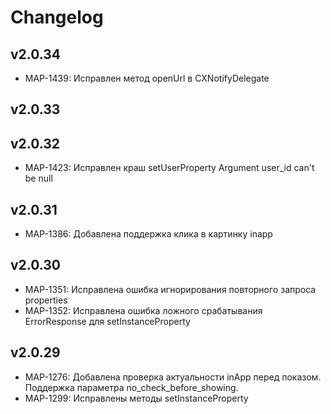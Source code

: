 # Changelog

## v2.0.34

* MAP-1439: Исправлен метод openUrl в CXNotifyDelegate

## v2.0.33
## v2.0.32

* MAP-1423: Исправлен краш setUserProperty Argument user_id can't be null

## v2.0.31

* MAP-1386: Добавлена поддержка клика в картинку inapp

## v2.0.30

* MAP-1351: Исправлена ошибка игнорирования повторного запроса properties
* MAP-1352: Исправлена ошибка ложного срабатывания ErrorResponse для setInstanceProperty

## v2.0.29

* MAP-1276: Добавлена проверка актуальности inApp перед показом. Поддержка параметра no_check_before_showing. 
* MAP-1299: Исправлены методы setInstanceProperty